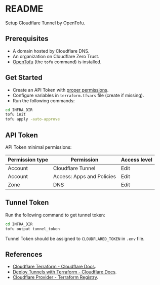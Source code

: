 # README

Setup Cloudflare Tunnel by OpenTofu.

## Prerequisites

- A domain hosted by Cloudflare DNS.
- An organization on Cloudflare Zero Trust.
- [OpenTofu](https://opentofu.org/) (the `tofu` command) is installed.

## Get Started

- Create an API Token with [proper permissions](#api-token).
- Configure variables in `terraform.tfvars` file (create if missing).
- Run the following commands:

```sh
cd INFRA_DIR
tofu init
tofu apply -auto-approve
```

## API Token

API Token minimal permissions:

| Permission type | Permission | Access level |
| - | - | - |
| Account | Cloudflare Tunnel | Edit |
| Account | Access: Apps and Policies | Edit |
| Zone | DNS | Edit |

## Tunnel Token

Run the following command to get tunnel token:

```sh
cd INFRA_DIR
tofu output tunnel_token
```

Tunnel Token should be assigned to `CLOUDFLARED_TOKEN` in `.env` file.

## References

- [Cloudflare Terraform - Cloudflare Docs](https://developers.cloudflare.com/terraform/).
- [Deploy Tunnels with Terraform - Cloudflare Docs](https://developers.cloudflare.com/cloudflare-one/connections/connect-networks/deployment-guides/terraform/).
- [Cloudflare Provider - Terraform Registry](https://registry.terraform.io/providers/cloudflare/cloudflare/latest/docs).
